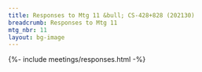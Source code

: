 ```yaml
---
title: Responses to Mtg 11 &bull; CS-428+828 (202130)
breadcrumb: Responses to Mtg 11
mtg_nbr: 11
layout: bg-image
---
```


{%- include meetings/responses.html -%}
